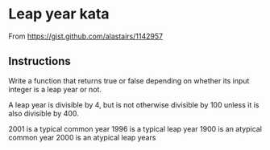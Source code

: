 # Leap year kata

From https://gist.github.com/alastairs/1142957

## Instructions

Write a function that returns true or false depending on whether its input integer is a leap year or not.

A leap year is divisible by 4, but is not otherwise divisible by 100 unless it is also divisible by 400.

2001 is a typical common year
1996 is a typical leap year
1900 is an atypical common year 
2000 is an atypical leap years